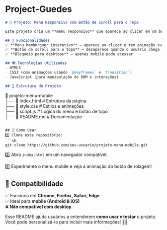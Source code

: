 # Project-Guedes


```md
# 🚀 Projeto: Menu Responsivo com Botão de Scroll para o Topo  

Este projeto cria um **menu responsivo** que aparece ao clicar em um botão e um **botão de rolagem** que desaparece ao chegar ao topo da página. Ele foi projetado para funcionar **exclusivamente em dispositivos móveis**.  

## 📌 Funcionalidades  
✅ **Menu hamburguer interativo** – aparece ao clicar e tem animação suave  
✅ **Botão de scroll para o topo** – desaparece quando o usuário chega ao topo da página  
✅ **Bloqueio para desktops** – apenas mobile pode acessar  

## 🛠️ Tecnologias Utilizadas  
- HTML5  
- CSS3 (com animações usando `@keyframes` e `transition`)  
- JavaScript (para manipulação do DOM e interações)  

## 📂 Estrutura do Projeto  
```
📁 projeto-menu-mobile  
 ├── 📄 index.html  # Estrutura da página  
 ├── 📄 style.css  # Estilos e animações  
 ├── 📄 script.js  # Lógica do menu e botão de topo  
 ├── 📄 README.md  # Documentação  
```

## 📢 Como Usar  
1️⃣ Clone este repositório:  
```sh
git clone https://github.com/seu-usuario/projeto-menu-mobile.git
```  
2️⃣ Abra `index.html` em um navegador compatível.  

3️⃣ Experimente o menu mobile e veja a animação do botão de rolagem!  

## 📲 Compatibilidade  
✅ Funciona em **Chrome, Firefox, Safari, Edge**  
✅ Ideal para **mobile (Android & iOS)**  
❌ **Não compatível com desktop**  



Esse README ajuda usuários a entenderem **como usar e testar** o projeto. Você pode personalizá-lo para incluir mais informações! 🚀📜

